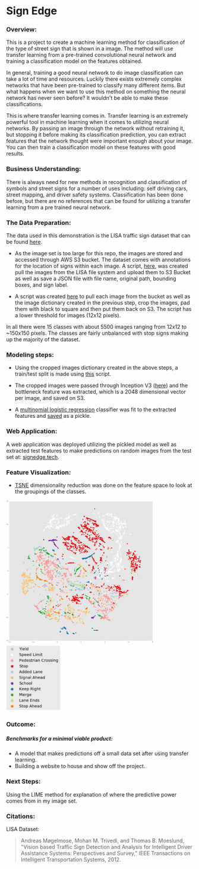# Sign Edge

### Overview:
This is a project to create a machine learning method for classification of the type of street sign that is shown in a image. The method will use transfer learning from a pre-trained convolutional neural network and training a classification model on the features obtained.

In general, training a good neural network to do image classification can take a lot of time and resources. Luckily there exists extremely complex networks that have been pre-trained to classify many different items. But what happens when we want to use this method on something the neural network has never seen before? It wouldn't be able to make these classifications.

This is where transfer learning comes in. Transfer learning is an extremely powerful tool in machine learning when it comes to utilizing neural networks. By passing an image through the network without retraining it, but stopping it before making its classification prediction, you can extract features that the network thought were important enough about your image. You can then train a classification model on these features with good results.

### Business Understanding:
There is always need for new methods in recognition and classification of symbols and street signs for a number of uses including: self driving cars, street mapping, and driver safety systems. Classification has been done before, but there are no references that can be found for utilizing a transfer learning from a pre trained neural network.

### The Data Preparation:
The data used in this demonstration is the LISA traffic sign dataset that can be found [here](http://cvrr.ucsd.edu/LISA/lisa-traffic-sign-dataset.html).

* As the image set is too large for this repo, the images are stored and accessed through AWS S3 bucket. The dataset comes with annotations for the location of signs within each image. A script, [here](https://github.com/theastrocat/signclassification/blob/master/src/awstools/aws_image_helper.py), was created pull the images from the LISA file system and upload them to S3 Bucket as well as save a JSON file with file name, original path, bounding boxes, and sign label.

* A script was created [here](https://github.com/theastrocat/signclassification/blob/master/src/awstools/LISA_aws_tools.py) to pull each image from the bucket as well as the image dictionary created in the previous step, crop the images, pad them with black to square and then put them back on S3. The script has a lower threshold for images (12x12 pixels).

In all there were 15 classes with about 5500 images ranging from 12x12 to ~150x150 pixels. The classes are fairly unbalanced with stop signs making up the majority of the dataset.

### Modeling steps:
* Using the cropped images dictionary created in the above steps, a train/test split is made using [this](https://github.com/theastrocat/signclassification/blob/master/src/awstools/LISA_train_test.py) script.

* The cropped images were passed through Inception V3 ([here](https://github.com/theastrocat/signclassification/blob/master/src/awstools/aws_feature_extraction.py)) and the bottleneck feature was extracted, which is a 2048 dimensional vector per image, and saved on S3.

* A [multinomial logistic regression](https://github.com/theastrocat/signclassification/blob/master/webapp/src/lrprobfinder.py) classifier was fit to the extracted features and [saved](https://github.com/theastrocat/signclassification/blob/master/webapp/build_classification_model.py) as a pickle.

### Web Application:
A web application was deployed utilizing the pickled model as well as extracted test features to make predictions on random images from the test set at: [signedge.tech](https://www.signedge.tech).

### Feature Visualization:
* [TSNE](https://www.google.com/url?sa=t&rct=j&q=&esrc=s&source=web&cd=2&cad=rja&uact=8&ved=0ahUKEwjC_cHg78LUAhUKMyYKHfUNB3EQFggvMAE&url=https%3A%2F%2Fen.wikipedia.org%2Fwiki%2FT-distributed_stochastic_neighbor_embedding&usg=AFQjCNFNloF4LXMkkGz-66kOigE-tw6enw&sig2=fHCUq9UzcstAye3snthUfw) dimensionality reduction was done on the feature space to look at the groupings of the classes.

<img src="data/plots/signboundaries1.png" width="400"><img src="data/plots/legend.png" width="150">

### Outcome:
##### Benchmarks for a minimal viable product:
* A model that makes predictions off a small data set after using transfer learning.
* Building a website to house and show off the project.

### Next Steps:
 Using the LIME method for explanation of where the predictive power comes from in my image set.




### Citations:
LISA Dataset:
> Andreas Møgelmose, Mohan M. Trivedi, and Thomas B. Moeslund, "Vision based Traffic Sign Detection and Analysis for Intelligent Driver Assistance Systems: Perspectives and Survey," IEEE Transactions on Intelligent Transportation Systems, 2012.
